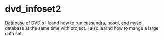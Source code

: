 # dvd_infoset2
Database of DVD's
I leand how to run cassandra, nosql, and mysql database at the same time with project.
I also learnd how to mange a large data set.
